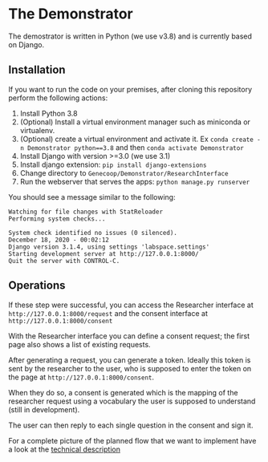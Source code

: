 # The Demonstrator

The demostrator is written in Python (we use v3.8) and is currently based on Django.

## Installation
If you want to run the code on your premises, after cloning this repository perform the following actions:

1. Install Python 3.8
2. (Optional) Install a virtual environment manager such as miniconda or virtualenv.
3. (Optional) create a virtual environment and activate it. Ex `conda create -n Demonstrator python==3.8` and then `conda activate Demonstrator`
4. Install Django with version >=3.0 (we use 3.1)
5. Install django extension: `pip install django-extensions`
6. Change directory to `Genecoop/Demonstrator/ResearchInterface`
7. Run the webserver that serves the apps: `python manage.py runserver`

You should see a message similar to the following:
```
Watching for file changes with StatReloader
Performing system checks...

System check identified no issues (0 silenced).
December 18, 2020 - 00:02:12
Django version 3.1.4, using settings 'labspace.settings'
Starting development server at http://127.0.0.1:8000/
Quit the server with CONTROL-C.
```

## Operations
If these step were successful, you can access the Researcher interface at `http://127.0.0.1:8000/request` and the consent interface at `http://127.0.0.1:8000/consent`

With the Researcher interface you can define a consent request; the first page also shows a list of existing requests.

After generating a request, you can generate a token. Ideally this token is sent by the researcher to the user, 
who is supposed to enter the token on the page at `http://127.0.0.1:8000/consent`.

When they do so, a consent is generated which is the mapping of the researcher request using a vocabulary the user is supposed to understand (still in development).

The user can then reply to each single question in the consent and sign it. 

For a complete picture of the planned flow that we want to implement
have a look at the [technical description](https://github.com/LedgerProject/GeneCoop/blob/master/Demonstrator/Documentation/Technical_Design/demonstrator_tech_design.md)
